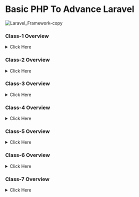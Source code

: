 # Basic PHP To Advance Laravel

![Laravel_Framework-copy](https://user-images.githubusercontent.com/91025640/162565321-22c6509d-0931-41fa-a3f7-6504002479f0.jpg)


<!-- class-1 overview start -->
### Class-1 Overview

<details>
  <summary>Click Here</summary>

#### 1. Github.

- What is Git & Github

- Why need Git & Github

- Git bash Downloads & Installation

- Create an Account on Github

- Create project Local to Online

- Create Project Online

- How to fork any github project from another account.

#### 2. IDE / Code Editor.

 - Vs Code Downloads.

 - Vs Code Editor keyboard shortcuts.
  
 - Important Package installation



</details>
<!-- class-1 overview end -->

<!-- class-2 overview start -->
### Class-2 Overview

<details>

<summary>Click Here</summary>

#### 1. PHP Language.

- History of php.

- How does php work.

- Power of php.
  
#### 2. Environment setup, Code Structure & Run Code.

- Server setup.

- Code syntax & run code.

- How to write Php code in html.

#### 3. Variable.

- What is Variable?.

- Declaration rules of common variables.

- Declaration rules of Constant variables 
   
   ``` 
   define(name, value, case-insensitive) 
   ```

- Different between variable & constant.


#### 4. Print Way.

- Concat string, inverted comma.

- echo, Printf, sprintf.


#### 5. Different types of Data types.

- Most commonly used scalar (মৌলিক) data types - (String, Integer, float, Boolean).

- Compound (যৌগিক) data types - (Array, Object).

- Null, Resource-.

  </details>
<!-- class-2 overview end -->

<!-- class-3 overview start -->
### Class-3 Overview

<details>

<summary> Click Here</summary>

#### 1. Operators and its types in php.


- Arithmetic (গাণিতিক অপারেটর) 

  ``` 
   + ,  - ,  * ,  / ,  % (Modulus),  ** (Exponentiation)
  ```

- Assignment (নির্ধারণ অপারেটর).
  
  ``` 
   =, +=, -=, *=, /=
  ```

- Comparison (তুলনা).
  
  ``` 
   ==, !=, ===, !==, < (less), > (greater), <=, >=
  ```

- Increment / decrement.
  
  ``` 
  ++a, a++, --a, a-- 
  ```

- Logical and others.

  ``` 
   !, &&, || 
  ```

 #### 1. Statements.

- If

- Else

- Else if

- Switch


 </details>
<!-- class-3 overview end -->

<!-- class-4 overview start -->
### Class-4 Overview

<details>

<summary>Click Here</summary>

  1. #### Loop
   
- Operator: Increment (++) and Decrement (--).    

- For Loop.
    ```
    for ($x = 0; $x <= 10; $x++) {
    echo "The number is: $x <br>";
    } 
    ```

- While loop.
    ```
    $x = 1;
    while($x <= 5) {
    echo "The number is: $x <br>";
    $x++;
    } 
    ```

- Do while.
    ```
    $x = 1;
    do {
    echo "The number is: $x <br>";
    $x++;
    } while ($x <= 5);
    ```

- Foreach.
    ```
    $colors = array("red", "green", "blue", "yellow");
    foreach ($colors as $value) {
    echo "$value <br>";
    }
    ```


</details>
<!-- class-1 overview end -->

<!-- class-5 overview start -->
### Class-5 Overview

<details>

<summary> Click Here</summary>

  1. #### break
```
   <?php
   
    for ($x = 0; $x < 10; $x++) {
      if ($x == 4) {
        break;
      }
      echo "The number is: $x <br>";
    }
    ?>
```
`

  2. #### continue.

```
    <?php

    for ($x = 0; $x < 10; $x++) {
      if ($x == 4) {
        continue;
      }
      echo "The number is: $x <br>";
    }
    ?>
```
  3. #### Indexed array.

```
    <?php

    $cars = ["Volvo", "BMW", "Toyota"];
    foreach($cars as $index => $value){

      echo $index . $cars . "<br>";
    }
    ?>
```
  4. #### Associative array.

```
    <?php

    $age = ["Peter"=>"35", "Ben"=>"37", "Joe"=>"43"];

    foreach($age as $x => $x_value) {
      echo $x ." " . $x_value;
      echo "<br>";
    }
    ?>
```
  5. #### Multidimensional array.


```
      <?php 

      $student =
       [
          ["Johns",22,18],
          ["Rocky",15,13],
          ["Mickl",5,2],
          ["Crish",17,15]
        ];

        echo "Name: ".$student[0][0].". "."Age: ".$student[0][1].". ID No: ".$student[0][2].".<br>";
        echo "Name: ".$student[1][0].". "."Age: ".$student[1][1].". ID No: ".$student[1][2].".<br>";
        echo "Name: ".$student[2][0].". "."Age: ".$student[2][1].". ID No: ".$student[2][2].".<br>";
        echo "Name: ".$student[3][0].". "."Age: ".$student[3][1].". ID No: ".$student[3][2].".<br>";
    ?>

```

</details>
<!-- class 5 is end -->

<!-- class-6 overview start -->
### Class-6 Overview

<details>

<summary> Click Here</summary>

  1. #### Array Bulding Function

 - count(which_array), sizeof(which_array).
 ```
   <?php
    $cars=array("Volvo","BMW","Toyota");
    echo count($cars);
   
    $cars=array("Volvo","BMW","Toyota");
    echo sizeof($cars);

    ?>
 ```
 - max(which_array), min(which_array)
  ```
   <?php

    echo(max(2,4,6,8,10) . "<br>");
    echo(max(22,14,68,18,15) . "<br>");
    echo(min(array(4,6,8,10)) . "<br>");
    echo(min(array(44,16,81,12)));

     ?>
   ```
 - in_array(which_you_want_search, from_which_array, strict_mode)
   ```
   <?php

    $people = array("Peter", "Joe", "Glenn", "Cleveland");

    if (in_array("Glenn", $people))
      {
      echo "Match found";
      }
    else
      {
      echo "Match not found";
      }

    ?>
   ```
 - array_search(which_you_want_search, from_which_array)
   ```
   <?php

   $a=array("a"=>"red","b"=>"green","c"=>"blue");
   echo array_search("red",$a);

    ?>
   ```
 - array_pop(from_which_array) - for delete last element
   ```
   <?php

   $a=array("red","green","blue");
    array_pop($a);
    echo "<pre>";
    print_r($a);
    echo "</pre>";

    ?>
   ```
 - array_push(which_array, new_value) - add element on last
   ```
    <?php

   $a=array("red","green","blue");
    $a=array("red","green");
    array_push($a,"blue","yellow");
    echo "<pre>";
    print_r($a);
    echo "</pre>";

    ?>
   ```
 - array_merge(all_arrays) - make a new array by merging multiple array
   ```
    <?php

    $a1=array("red","green");
    $a2=array("blue","yellow");
    echo "<pre>";
    print_r(array_merge($a1,$a2));
    echo "</pre>";

    ?>
   ```
 - array_slice(from_which_array, from_index, total_element) - make a new array by taking some element from an array.
   ```
    <?php

    $$a=array("red","green","blue","yellow","brown");
    echo "<pre>";
    print_r(array_slice($a,1,2));
    echo "</pre>";

    ?>
   ```
 - array_splice(from_which_array, from_index, total_element) - remove array element from an this array
   ```
    <?php

    $a1=array("a"=>"red","b"=>"green","c"=>"blue","d"=>"yellow");
    $a2=array("a"=>"purple","b"=>"orange");
    array_splice($a1,0,2,$a2);
    echo "<pre>";
    print_r($a1);
    echo "</pre>";

    ?>
   ```
 - array_diff(first_array, second_array)
   ```
    <?php

    $a1=array("a"=>"red","b"=>"green","c"=>"blue","d"=>"yellow");
    $a2=array("e"=>"red","f"=>"green","g"=>"blue");

    $result=array_diff($a1,$a2);
    print_r($result);

    ?>
   ```
 - array_unique(which_array)
   ```
    <?php

    $a=array("a"=>"red","b"=>"green","c"=>"red");
    print_r(array_unique($a));

    ?>
   ```
 - array_sum(which_array)
   ```
    <?php

   $a=array(5,15,25);
   echo array_sum($a);

    ?>
   ```

</details>
<!-- class-6 overview end -->
<!-- class-7 overview start -->

### Class-7 Overview

<details>

<summary> Click Here</summary>

  1. ### More Array functions
  1. #### array_rand(from_which_array, how_many_element) - pick random keys
  ```
  <?php
  $a=array("red","green","blue","yellow","brown");
  $random_keys=array_rand($a,3);
  echo $a[$random_keys[0]]."<br>";
  echo $a[$random_keys[1]]."<br>";
  echo $a[$random_keys[2]];
  ?>
  ```
  2. #### shuffle(which_array) - randomize order of array elements
  ```
  <?php
  $my_array = array("red","green","blue","yellow","purple");

  shuffle($my_array);
  print_r($my_array);
  ?>
  ```
  3. #### array_chunk(which_array, how_many_element, keys_sequence) - Split an array into chunks
  ```
  <?php
  $cars=array("Volvo","BMW","Toyota","Honda","Mercedes","Opel");
  print_r(array_chunk($cars,2));
  ?>
  ```
  4. #### asort(which_array, sort_rule) - sort ascending order, arsort(which_array, sort_rule) - sort descending order,
  ```
  <?php
  $age=array("Peter"=>"35","Ben"=>"37","Joe"=>"43");
  asort($age);
  ?>
  ```
  5. #### ksort(which_array, sort_rule) - sort keys by ascending order, krsort() - sort keys by descending order
  ```
  <?php
  $age=array("Peter"=>"35","Ben"=>"37","Joe"=>"43");
  ksort($age);
  ?>
  ```
  6. #### explode(separator_symble, which_string, element_limit) - String to array
  ```
  <?php
  $str = "Hello world. It's a beautiful day.";
  print_r (explode(" ",$str));
  ?>
  ```
  7. #### explode(separator_symble, which_string, element_limit) - String to array
  ```
  <?php
  $str = "Hello world. It's a beautiful day.";
  print_r (explode(" ",$str));
  ?>
  ```
  2. ### Write php code on html
  3. ### Project based on array
   - Mini Project - Product List (table/E-commerce)

<!-- class-7 overview end -->
